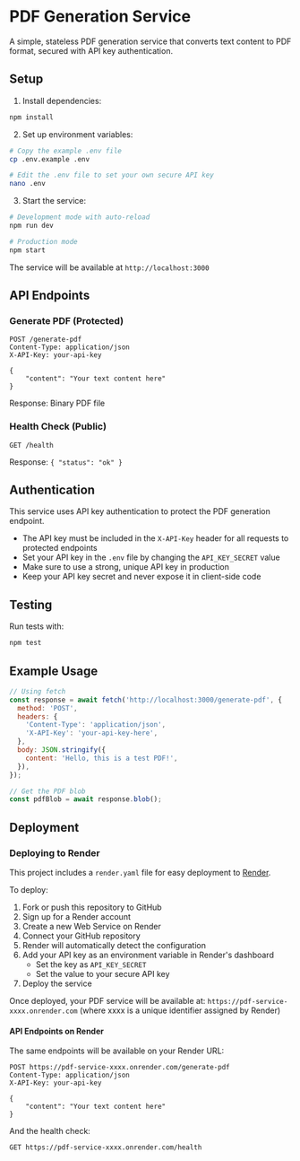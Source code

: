# PDF Generation Service

A simple, stateless PDF generation service that converts text content to PDF format, secured with API key authentication.

## Setup

1. Install dependencies:

```bash
npm install
```

2. Set up environment variables:

```bash
# Copy the example .env file
cp .env.example .env

# Edit the .env file to set your own secure API key
nano .env
```

3. Start the service:

```bash
# Development mode with auto-reload
npm run dev

# Production mode
npm start
```

The service will be available at `http://localhost:3000`

## API Endpoints

### Generate PDF (Protected)

```http
POST /generate-pdf
Content-Type: application/json
X-API-Key: your-api-key

{
    "content": "Your text content here"
}
```

Response: Binary PDF file

### Health Check (Public)

```http
GET /health
```

Response: `{ "status": "ok" }`

## Authentication

This service uses API key authentication to protect the PDF generation endpoint.

- The API key must be included in the `X-API-Key` header for all requests to protected endpoints
- Set your API key in the `.env` file by changing the `API_KEY_SECRET` value
- Make sure to use a strong, unique API key in production
- Keep your API key secret and never expose it in client-side code

## Testing

Run tests with:

```bash
npm test
```

## Example Usage

```javascript
// Using fetch
const response = await fetch('http://localhost:3000/generate-pdf', {
  method: 'POST',
  headers: {
    'Content-Type': 'application/json',
    'X-API-Key': 'your-api-key-here',
  },
  body: JSON.stringify({
    content: 'Hello, this is a test PDF!',
  }),
});

// Get the PDF blob
const pdfBlob = await response.blob();
```

## Deployment

### Deploying to Render

This project includes a `render.yaml` file for easy deployment to [Render](https://render.com).

To deploy:

1. Fork or push this repository to GitHub
2. Sign up for a Render account
3. Create a new Web Service on Render
4. Connect your GitHub repository
5. Render will automatically detect the configuration
6. Add your API key as an environment variable in Render's dashboard
   - Set the key as `API_KEY_SECRET`
   - Set the value to your secure API key
7. Deploy the service

Once deployed, your PDF service will be available at:
`https://pdf-service-xxxx.onrender.com` (where xxxx is a unique identifier assigned by Render)

#### API Endpoints on Render

The same endpoints will be available on your Render URL:

```http
POST https://pdf-service-xxxx.onrender.com/generate-pdf
Content-Type: application/json
X-API-Key: your-api-key

{
    "content": "Your text content here"
}
```

And the health check:

```http
GET https://pdf-service-xxxx.onrender.com/health
```
